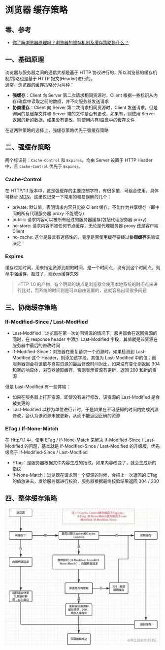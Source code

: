 # 浏览器 缓存策略

## 零、参考
* [你了解浏览器原理吗？浏览器的缓存机制及缓存策略是什么？](https://juejin.cn/post/7155061544538243108)

## 一、基础原理
浏览器与服务器之间的通信大都是基于 HTTP 协议进行的，所以浏览器的缓存机制/策略也是基于 HTTP 报文(Header)进行的。  
通常，浏览器的缓存策略分为两种：
* **强缓存**：Client 向 Server 第二次请求相同资源时，Client 根据一些标识从内存/磁盘中读取之前的数据，并不向服务器发送请求
* **协商缓存**：Client 向 Server 第二次请求相同资源时，Client 发送请求，但是询问的是缓存文件和 Server 端的文件是否有更改，如果有，则使用 Server 返回的新的数据，如果没有更改，则使用内存/磁盘中的缓存文件

在这两种策略的选择上，强缓存策略优先于强缓存策略

## 二、强缓存策略
两个标识符：```Cache-Control``` 和 ```Expires```。均由 Server 设置于 HTTP Header 中，且 ```Cache-Control``` 优先于 ```Expires```。

### Cache-Control
在 HTTP/1.1 版本中，这是强缓存的主要控制字符，有很多值，可组合使用，具体可移步 [MDN](https://developer.mozilla.org/zh-CN/docs/Web/HTTP/Reference/Headers/Cache-Control)，这里仅记录一下常用的和易误解的几个：
* private: 默认值，表明请求内容只能被 Client 缓存，不能作为共享缓存（即中间的所有代理服务器 proxy 不能缓存）
* public: 请求内容可以被所有经过的服务器缓存(包括代理服务器 proxy)
* no-store: 请求内容不被任何节点缓存，无论是代理服务器 proxy 还是客户端 Client
* no-cache: 这个是最具有迷惑性的，表示是否使用缓存要经过**协商缓存**来验证决定

### Expires
缓存过期时间，用来指定资源到期的时间，是一个时间点，没有到这个时间点，则命中强缓存，超过了，则表示缓存失效
> HTTP 1.0 的产物，有个明显的缺点是浏览器会使用本地系统的时间点来进行比对，而系统的时间则是可以自由设置的，这就容易出现很多问题

## 三、协商缓存策略
### If-Modified-Since / Last-Modified
* Last-Modified：浏览器在第一次访问资源的情况下，服务器会在返回资源的同时，在 response header 中添加 Last-Modified 字段，其值就是该资源在服务器中最后的修改时间
* If-Modified-Since：浏览器在重复请求一个资源时，如果检测到 Last-Modified 这个 Header，则添加该字段，其值为 Last-Modified 中的值；而服务器则会将该值与真实资源的最后修改时间对比，如果没有变化则返回 304 和空的响应体，浏览器读取缓存，否则表示资源有更新，返回 200 和新的资源

但是 Last-Modified 有一些弊端：
* 如果在服务器上打开资源，即使没有进行修改，该资源的 Last-Modified 是会被变更的
* Last-Modified 以秒为单位进行计时，于是如果在不可感知的时间内完成资源修改，会认为该资源未被更新，从而不能返回正确的资源

### ETag / If-None-Match
在 Http/1.1 中，使用 ETag / If-None-Match 来解决 If-Modified-Since / Last-Modified 的问题，基本就是 If-Modified-Since / Last-Modified 的升级版，优先级高于 If-Modified-Since / Last-Modified

* ETag：是服务器根据文件内容生成的指纹，如果内容改变了，就会生成新的指纹
* If-None-Match：浏览器在请求同一个资源的时候，会把上一次返回的 ETag 的值放进去，发给服务器进行校验，服务器根据最终校验结果返回 304 / 200

## 四、整体缓存策略
![缓存策略](./../assets/images/browser.cache.strategy.png)  
